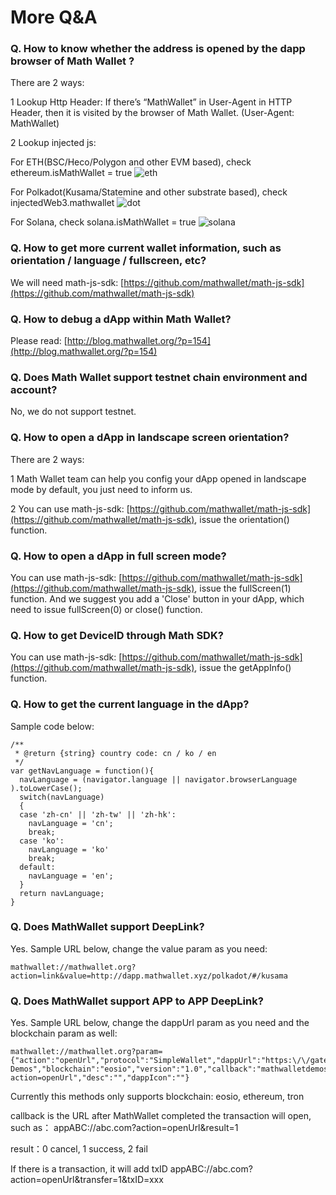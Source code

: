 # More Q&A

### Q. How to know whether the address is opened by the dapp browser of Math Wallet ?

There are 2 ways:

1 Lookup Http Header:
If there’s “MathWallet” in User-Agent in HTTP Header, then it is visited by the browser of Math Wallet. (User-Agent: MathWallet)

2 Lookup injected js:

For ETH(BSC/Heco/Polygon and other EVM based), check ethereum.isMathWallet = true
![eth](http://qiniu.eth.fm/2021-07-28-eth.png)

For Polkadot(Kusama/Statemine and other substrate based), check injectedWeb3.mathwallet
![dot](http://qiniu.eth.fm/2021-07-28-dot.png)

For Solana, check solana.isMathWallet = true
![solana](http://qiniu.eth.fm/2021-07-28-solana.png)

### Q. How to get more current wallet information, such as orientation / language / fullscreen, etc?

We will need math-js-sdk: [https://github.com/mathwallet/math-js-sdk](https://github.com/mathwallet/math-js-sdk)

### Q. How to debug a dApp within Math Wallet?

Please read: [http://blog.mathwallet.org/?p=154](http://blog.mathwallet.org/?p=154)

### Q. Does Math Wallet support testnet chain environment and account?

No, we do not support testnet.

### Q. How to open a dApp in landscape screen orientation?

There are 2 ways:

1 Math Wallet team can help you config your dApp opened in landscape mode by default, you just need to inform us.

2 You can use math-js-sdk: [https://github.com/mathwallet/math-js-sdk](https://github.com/mathwallet/math-js-sdk), issue the orientation() function.

### Q. How to open a dApp in full screen mode?

You can use math-js-sdk: [https://github.com/mathwallet/math-js-sdk](https://github.com/mathwallet/math-js-sdk), issue the fullScreen(1) function.
And we suggest you add a 'Close' button in your dApp, which need to issue fullScreen(0) or close() function.

### Q. How to get DeviceID through Math SDK?

You can use math-js-sdk: [https://github.com/mathwallet/math-js-sdk](https://github.com/mathwallet/math-js-sdk), issue the getAppInfo() function.

### Q. How to get the current language in the dApp?

Sample code below:

```
/**
 * @return {string} country code: cn / ko / en
 */
var getNavLanguage = function(){
  navLanguage = (navigator.language || navigator.browserLanguage ).toLowerCase();
  switch(navLanguage)
  {
  case 'zh-cn' || 'zh-tw' || 'zh-hk':
    navLanguage = 'cn';
    break;
  case 'ko':
    navLanguage = 'ko'
    break;
  default:
    navLanguage = 'en';
  }
  return navLanguage;
}
```

### Q. Does MathWallet support DeepLink?


Yes. Sample URL below, change the value param as you need:

```
mathwallet://mathwallet.org?action=link&value=http://dapp.mathwallet.xyz/polkadot/#/kusama
```


### Q. Does MathWallet support APP to APP DeepLink?

Yes. Sample URL below, change the dappUrl param as you need and the blockchain param as well:

```
mathwallet://mathwallet.org?param={"action":"openUrl","protocol":"SimpleWallet","dappUrl":"https:\/\/gateway.eosdt.com\/","dappName":"MathWalletSDK-Demos","blockchain":"eosio","version":"1.0","callback":"mathwalletdemos:\/\/mathwalletsdk?action=openUrl","desc":"","dappIcon":""}
```

Currently this methods only supports blockchain: eosio, ethereum, tron

callback is the URL after MathWallet completed the transaction will open, such as：
appABC://abc.com?action=openUrl&result=1

result：0 cancel, 1 success, 2 fail

If there is a transaction, it will add txID
appABC://abc.com?action=openUrl&transfer=1&txID=xxx
